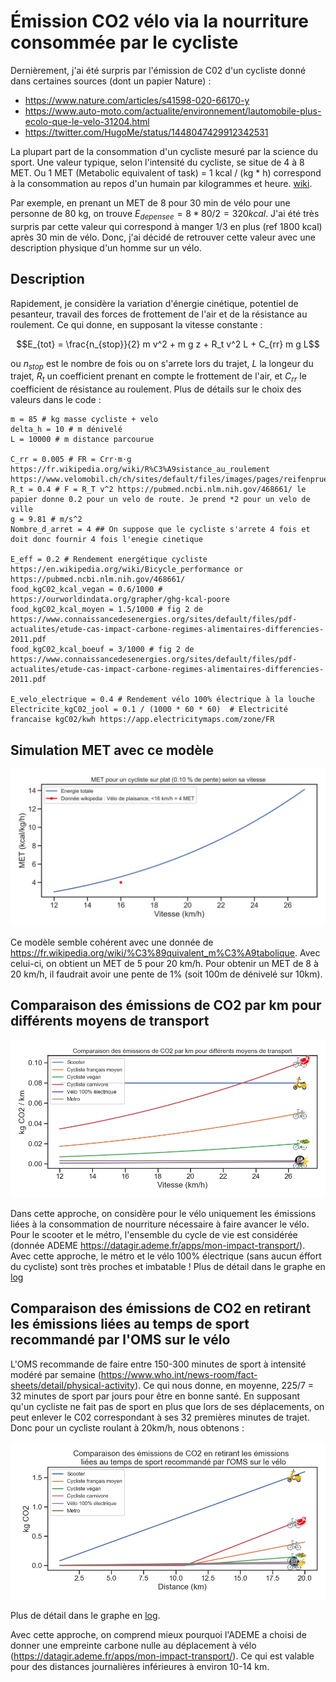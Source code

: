 # Émission CO2 vélo via la nourriture consommée par le cycliste

Dernièrement, j'ai été surpris par l'émission de C02 d'un cycliste donné dans certaines sources (dont un papier Nature) :

 - https://www.nature.com/articles/s41598-020-66170-y
 - https://www.auto-moto.com/actualite/environnement/lautomobile-plus-ecolo-que-le-velo-31204.html
 - https://twitter.com/HugoMe/status/1448047429912342531

La plupart part de la consommation d'un cycliste mesuré par la science du sport. Une valeur typique, selon l'intensité du cycliste, se situe de 4 à 8 MET. Ou 1 MET (Metabolic equivalent of task) = 1 kcal / (kg * h) correspond à la consommation au repos d'un humain par kilogrammes et heure. [wiki](https://fr.wikipedia.org/wiki/%C3%89quivalent_m%C3%A9tabolique). 

Par exemple, en prenant un MET de 8 pour 30 min de vélo pour une personne de 80 kg, on trouve $E_{depensee} = 8 * 80 / 2 = 320 kcal$. J'ai été très surpris par cette valeur qui correspond à manger 1/3 en plus (ref 1800 kcal) après 30 min de vélo. Donc, j'ai décidé de retrouver cette valeur avec une description physique d'un homme sur un vélo.

## Description 

Rapidement, je considère la variation d'énergie cinétique, potentiel de pesanteur, travail des forces de frottement de l'air et de la résistance au roulement. Ce qui donne, en supposant la vitesse constante :

$$E_{tot} = \frac{n_{stop}}{2} m v^2 + m g z + R_t v^2 L + C_{rr} m g L$$

ou $n_{stop}$ est le nombre de fois ou on s'arrete lors du trajet, $L$ la longeur du trajet, $R_t$ un coefficient prenant en compte le frottement de l'air, et $C_{rr}$ le coefficient de résistance au roulement. Plus de détails sur le choix des valeurs dans le code :

```
m = 85 # kg masse cycliste + velo
delta_h = 10 # m dénivelé
L = 10000 # m distance parcourue

C_rr = 0.005 # FR = Crr⋅m⋅g  https://fr.wikipedia.org/wiki/R%C3%A9sistance_au_roulement  https://www.velomobil.ch/ch/sites/default/files/images/pages/reifenpruefstand/diagramm_cr_v.jpg
R_t = 0.4 # F = R_T v^2 https://pubmed.ncbi.nlm.nih.gov/468661/ le papier donne 0.2 pour un velo de route. Je prend *2 pour un velo de ville
g = 9.81 # m/s^2
Nombre_d_arret = 4 ## On suppose que le cycliste s'arrete 4 fois et doit donc fournir 4 fois l'enegie cinetique

E_eff = 0.2 # Rendement energétique cycliste https://en.wikipedia.org/wiki/Bicycle_performance or https://pubmed.ncbi.nlm.nih.gov/468661/
food_kgC02_kcal_vegan = 0.6/1000 # https://ourworldindata.org/grapher/ghg-kcal-poore
food_kgC02_kcal_moyen = 1.5/1000 # fig 2 de https://www.connaissancedesenergies.org/sites/default/files/pdf-actualites/etude-cas-impact-carbone-regimes-alimentaires-differencies-2011.pdf
food_kgC02_kcal_boeuf = 3/1000 # fig 2 de https://www.connaissancedesenergies.org/sites/default/files/pdf-actualites/etude-cas-impact-carbone-regimes-alimentaires-differencies-2011.pdf

E_velo_electrique = 0.4 # Rendement vélo 100% électrique à la louche
Electricite_kgC02_jool = 0.1 / (1000 * 60 * 60)  # Electricité francaise kgC02/kwh https://app.electricitymaps.com/zone/FR
```

## Simulation MET avec ce modèle
![plot](./results/MET_linear.png)

Ce modèle semble cohérent avec une donnée de https://fr.wikipedia.org/wiki/%C3%89quivalent_m%C3%A9tabolique. Avec celui-ci, on obtient un MET de 5 pour 20 km/h. Pour obtenir un MET de 8 à 20 km/h, il faudrait avoir une pente de 1% (soit 100m de dénivelé sur 10km).

## Comparaison des émissions de CO2 par km pour différents moyens de transport

![plot](./results/C02_km_linear.png)

Dans cette approche, on considère pour le vélo uniquement les émissions liées à la consommation de nourriture nécessaire à faire avancer le vélo. Pour le scooter et le métro, l'ensemble du cycle de vie est considérée (donnée ADEME https://datagir.ademe.fr/apps/mon-impact-transport/). Avec cette approche, le métro et le vélo 100% électrique (sans aucun éffort du cycliste) sont très proches et imbatable ! Plus de détail dans le graphe en [log](./results/C02_km_log.png)

## Comparaison des émissions de CO2 en retirant les émissions liées au temps de sport recommandé par l'OMS sur le vélo
L'OMS recommande de faire entre 150-300 minutes de sport à intensité modéré par semaine (https://www.who.int/news-room/fact-sheets/detail/physical-activity). Ce qui nous donne, en moyenne, 225/7 = 32 minutes de sport par jours pour être en bonne santé. En supposant qu'un cycliste ne fait pas de sport en plus que lors de ses déplacements, on peut enlever le C02 correspondant à ses 32 premières minutes de trajet. Donc pour un cycliste roulant à 20km/h, nous obtenons :

![plot](./results/Emmission_C02_distance_avec_sport_OMS_linear.png)

Plus de détail dans le graphe en [log](./results/Emmission_C02_distance_avec_sport_OMS_log.png).

Avec cette approche, on comprend mieux pourquoi l'ADEME a choisi de donner une empreinte carbone nulle au déplacement à vélo (https://datagir.ademe.fr/apps/mon-impact-transport/). Ce qui est valable pour des distances journalières inférieures à environ 10-14 km.

